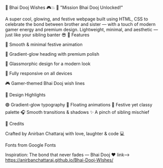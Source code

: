 🌟 Bhai Dooj Wishes 🎮💥
💫 "Mission Bhai Dooj Unlocked!"

A super cool, glowing, and festive webpage built using HTML, CSS to celebrate the bond between brother and sister — with a touch of modern gamer energy and premium design.
Lightweight, minimal, and aesthetic — just like your sibling banter 😎
🧠 Features

💖 Smooth & minimal festive animation

🌈 Gradient-glow heading with premium polish

🧊 Glassmorphic design for a modern look

🎨 Fully responsive on all devices

🎮 Gamer-themed Bhai Dooj wish lines

💅 Design Highlights

🟣 Gradient-glow typography
🔮 Floating animations
🎇 Festive yet classy palette
🎧 Smooth transitions & shadows
✨ A pinch of sibling mischief

🧡 Credits

Crafted by Anirban Chattaraj with love, laughter & code 💻

Fonts from Google Fonts

Inspiration: The bond that never fades — Bhai Dooj ❤️
link--> https://anirbanchattaraj.github.io/Bhai-Dooj-WIshes/
